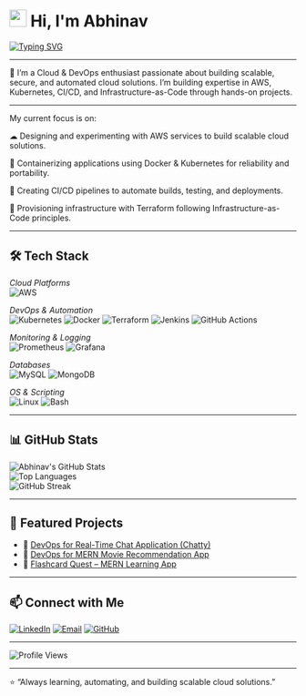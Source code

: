 # <img src="https://media.giphy.com/media/hvRJCLFzcasrR4ia7z/giphy.gif" width="30px"> Hi, I'm Abhinav 

[![Typing SVG](https://readme-typing-svg.herokuapp.com?color=36BCF7&lines=Cloud+%26+DevOps+Engineer;AWS+%7C+Kubernetes+%7C+Terraform;CI%2FCD+%7C+Automation+%7C+IaC;Always+Learning+%26+Building)](https://git.io/typing-svg)

---

🚀 I’m a Cloud & DevOps enthusiast passionate about building scalable, secure, and automated cloud solutions. I’m building expertise in AWS, Kubernetes, CI/CD, and Infrastructure-as-Code through hands-on projects.

---

My current focus is on:

☁ Designing and experimenting with AWS services to build scalable cloud solutions.

🐳 Containerizing applications using Docker & Kubernetes for reliability and portability.

🚀 Creating CI/CD pipelines to automate builds, testing, and deployments.

📝 Provisioning infrastructure with Terraform following Infrastructure-as-Code principles.

---

## 🛠 Tech Stack  

*Cloud Platforms*  
![AWS](https://img.shields.io/badge/AWS-232F3E?style=for-the-badge&logo=amazonaws&logoColor=white)  

*DevOps & Automation*  
![Kubernetes](https://img.shields.io/badge/Kubernetes-326CE5?style=for-the-badge&logo=kubernetes&logoColor=white) 
![Docker](https://img.shields.io/badge/Docker-2496ED?style=for-the-badge&logo=docker&logoColor=white) 
![Terraform](https://img.shields.io/badge/Terraform-7B42BC?style=for-the-badge&logo=terraform&logoColor=white) 
![Jenkins](https://img.shields.io/badge/Jenkins-D24939?style=for-the-badge&logo=jenkins&logoColor=white)
![GitHub Actions](https://img.shields.io/badge/GitHub_Actions-2088FF?style=for-the-badge&logo=githubactions&logoColor=white) 

*Monitoring & Logging*  
![Prometheus](https://img.shields.io/badge/Prometheus-E6522C?style=for-the-badge&logo=prometheus&logoColor=white) 
![Grafana](https://img.shields.io/badge/Grafana-F46800?style=for-the-badge&logo=grafana&logoColor=white) 

*Databases*  
![MySQL](https://img.shields.io/badge/MySQL-005C84?style=for-the-badge&logo=mysql&logoColor=white) 
![MongoDB](https://img.shields.io/badge/MongoDB-4EA94B?style=for-the-badge&logo=mongodb&logoColor=white)  

*OS & Scripting*  
![Linux](https://img.shields.io/badge/Linux-FCC624?style=for-the-badge&logo=linux&logoColor=black) 
![Bash](https://img.shields.io/badge/Bash-4EAA25?style=for-the-badge&logo=gnu-bash&logoColor=white)  

---

## 📊 GitHub Stats  

![Abhinav's GitHub Stats](https://github-readme-stats.vercel.app/api?username=abhinavellath&show_icons=true&theme=tokyonight)  
![Top Languages](https://github-readme-stats.vercel.app/api/top-langs/?username=abhinavellath&layout=compact&theme=tokyonight)  
![GitHub Streak](https://streak-stats.demolab.com?user=abhinavellath&theme=tokyonight)  

---

## 🚀 Featured Projects  

- 🔹 [DevOps for Real-Time Chat Application (Chatty)](https://github.com/kiranrajeev1/DevSecOps-chat-app.git)  
- 🔹 [DevOps for MERN Movie Recommendation App](https://github.com/kiranrajeev1/DevSecOps-MERN-MovieApp.git)  
- 🔹 [Flashcard Quest – MERN Learning App](https://github.com/kiranrajeev1/Flashcard-Quest-MERN-App.git)  

---

## 📫 Connect with Me  

[![LinkedIn](https://img.shields.io/badge/LinkedIn-0077B5?style=for-the-badge&logo=linkedin&logoColor=white)](https://linkedin.com/in/abhinav-p-kumar) 
[![Email](https://img.shields.io/badge/Email-D14836?style=for-the-badge&logo=gmail&logoColor=white)](mailto:abhinavellath@gmail.com) 
[![GitHub](https://img.shields.io/badge/GitHub-181717?style=for-the-badge&logo=github&logoColor=white)](https://github.com/abhinavellath)  

---

![Profile Views](https://komarev.com/ghpvc/?username=abhinavellath&color=blue&style=flat-square)

---

⭐ “Always learning, automating, and building scalable cloud solutions.”
